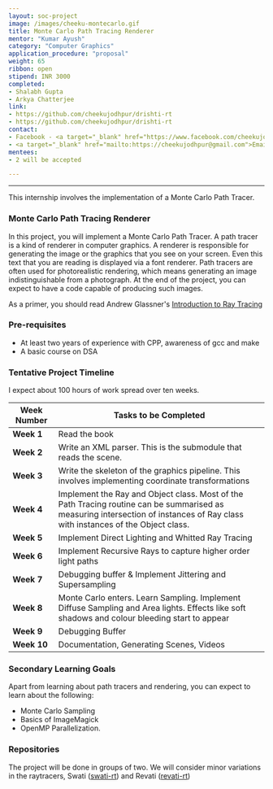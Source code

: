 ```yaml
---
layout: soc-project
image: /images/cheeku-montecarlo.gif
title: Monte Carlo Path Tracing Renderer
mentor: "Kumar Ayush"
category: "Computer Graphics"
application_procedure: "proposal"
weight: 65
ribbon: open
stipend: INR 3000
completed:
- Shalabh Gupta
- Arkya Chatterjee
link:
- https://github.com/cheekujodhpur/drishti-rt
- https://github.com/cheekujodhpur/drishti-rt
contact:
- Facebook - <a target="_blank" href="https://www.facebook.com/cheekujodhpur">Kumar Ayush</a>
- <a target="_blank" href="mailto:https://cheekujodhpur@gmail.com">Email ID</a> - cheekujodhpur@gmail.com
mentees:
- 2 will be accepted

---
```


---

This internship involves the implementation of a Monte Carlo Path Tracer.

<!--break-->

### Monte Carlo Path Tracing Renderer
In this project, you will implement a Monte Carlo Path Tracer. A path tracer is a kind of renderer in computer graphics. A renderer is responsible for generating the image or the graphics that you see on your screen. Even this text that you are reading is displayed via a font renderer. Path tracers are often used for photorealistic rendering, which means generating an image indistinguishable from a photograph. At the end of the project, you can expect to have a code capable of producing such images.

<!--break-->

As a primer, you should read Andrew Glassner's [Introduction to Ray Tracing](https://www.goodreads.com/book/show/1441550.An_Introduction_to_Ray_Tracing)

<!--break-->

### Pre-requisites
- At least two years of experience with CPP, awareness of gcc and make
- A basic course on DSA

<!--break-->

### Tentative Project Timeline

I expect about 100 hours of work spread over ten weeks.

<!--break-->

|Week Number  | Tasks to be Completed|
|--- | --- | 
|**Week 1** |Read the book|
|**Week 2** |Write an XML parser. This is the submodule that reads the scene.|
|**Week 3** |Write the skeleton of the graphics pipeline. This involves implementing coordinate transformations|
|**Week 4** |Implement the Ray and Object class. Most of the Path Tracing routine can be summarised as measuring intersection of instances of Ray class with instances of the Object class.|
|**Week 5** |Implement Direct Lighting and Whitted Ray Tracing|
|**Week 6** |Implement Recursive Rays to capture higher order light paths|
|**Week 7** |Debugging buffer & Implement Jittering and Supersampling|
|**Week 8** |Monte Carlo enters. Learn Sampling. Implement Diffuse Sampling and Area lights. Effects like soft shadows and colour bleeding start to appear|
|**Week 9** |Debugging Buffer|
|**Week 10**|Documentation, Generating Scenes, Videos

<!--break-->

### Secondary Learning Goals
Apart from learning about path tracers and rendering, you can expect to learn about the following:
- Monte Carlo Sampling
- Basics of ImageMagick
- OpenMP Parallelization.

<!--break-->

### Repositories
The project will be done in groups of two. We will consider minor variations
in the raytracers, Swati ([swati-rt](https://github.com/wncc/swati-rt)) and Revati ([revati-rt](https://github.com/wncc/revati-rt))
